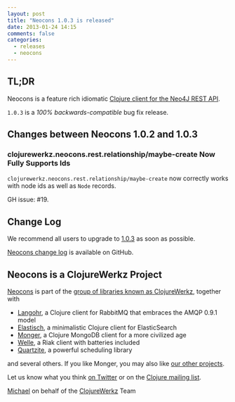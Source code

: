 ```yaml
---
layout: post
title: "Neocons 1.0.3 is released"
date: 2013-01-24 14:15
comments: false
categories:
  - releases
  - neocons
---
```


## TL;DR

Neocons is a feature rich idiomatic [Clojure client for the Neo4J REST API](http://clojureneo4j.info).

`1.0.3` is a *100% backwards-compatible* bug fix release.



## Changes between Neocons 1.0.2 and 1.0.3

### clojurewerkz.neocons.rest.relationship/maybe-create Now Fully Supports Ids

`clojurewerkz.neocons.rest.relationship/maybe-create` now correctly works with node ids
as well as `Node` records.

GH issue: #19.




## Change Log

We recommend all users to upgrade to [1.0.3](https://clojars.org/clojurewerkz/neocons/versions/1.0.3) as soon as possible.

[Neocons change log](https://github.com/michaelklishin/neocons/blob/1.0.x-stable/ChangeLog.md) is available on GitHub.



## Neocons is a ClojureWerkz Project

[Neocons](http://clojureneo4j.info) is part of the [group of libraries known as ClojureWerkz](http://clojurewerkz.org), together with

 * [Langohr](http://clojurerabbitmq.info), a Clojure client for RabbitMQ that embraces the AMQP 0.9.1 model
 * [Elastisch](http://clojureelasticsearch.info), a minimalistic Clojure client for ElasticSearch
 * [Monger](http://clojuremongodb.info), a Clojure MongoDB client for a more civilized age
 * [Welle](http://clojureriak.info), a Riak client with batteries included
 * [Quartzite](http://clojurequartz.info), a powerful scheduling library

and several others. If you like Monger, you may also like [our other projects](http://clojurewerkz.org).

Let us know what you think [on Twitter](http://twitter.com/clojurewerkz) or on the [Clojure mailing list](https://groups.google.com/group/clojure).


[Michael](http://twitter.com/michaelklishin) on behalf of the [ClojureWerkz](http://clojurewerkz.org) Team
